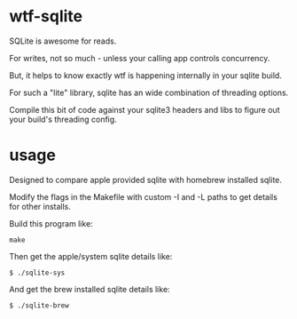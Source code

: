 # wtf-sqlite

SQLite is awesome for reads.

For writes, not so much - unless your calling app controls concurrency.

But, it helps to know exactly wtf is happening internally in your sqlite build.

For such a "lite" library, sqlite has an wide combination of threading options.

Compile this bit of code against your sqlite3 headers and libs to figure out your build's threading config.


# usage

Designed to compare apple provided sqlite with homebrew installed sqlite.

Modify the flags in the Makefile with custom -I and -L paths to get details for other installs.

Build this program like:

    make

Then get the apple/system sqlite details like:

    $ ./sqlite-sys
   
And get the brew installed sqlite details like:

    $ ./sqlite-brew